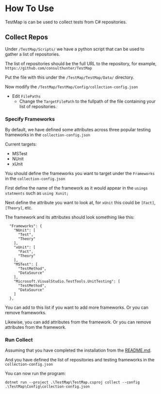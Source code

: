 ﻿# How To Use

TestMap is can be used to collect tests from C# repositories.

## Collect Repos

Under ```/TestMap/Scripts/``` we have a python script that can be used to gather a list of repositories.

The list of repositories should be the full URL to the repository, for example, ```https://github.com/consulthunter/TestMap```

Put the file with this under the ```/TestMap/TestMap/Data/``` directory.

Now modify the ```/TestMap/TestMap/Config/collection-config.json```

- Edit ```FilePaths```
  - Change the ```TargetFilePath``` to the fullpath of the file containing your list of repositories.

### Specify Frameworks

By default, we have defined some attributes across three popular testing frameworks in the ```collection-config.json```

Current targets:
- MSTest
- NUnit
- xUnit

You should define the frameworks you want to target under the ```Frameworks``` in the ```collection-config.json```

First define the name of the framework as it would appear in the ```usings statments``` such as ```using Xunit;```

Next define the attribute you want to look at, for ```xUnit``` this could be ```[Fact]```, ```[Theory]```, etc.

The framework and its attributes should look something like this:

```
  "Frameworks": {
    "NUnit": [
      "Test",
      "Theory"
    ],
    "xUnit": [
      "Fact",
      "Theory"
    ],
    "MSTest": [
      "TestMethod",
      "DataSource"
    ],
    "Microsoft.VisualStudio.TestTools.UnitTesting": [
      "TestMethod",
      "DataSource"
    ]
  },
```

You can add to this list if you want to add more frameworks. Or you can remove frameworks.

Likewise, you can add attributes from the framework. Or you can remove attributes from the framework.

### Run Collect

Assuming that you have completed the installation from the [README.md](../README.md).

And you have defined the list of repositories and testing frameworks in the ```collection-config.json```

You can now run the program:

```dotnet run --project .\TestMap\TestMap.csproj collect --config .\TestMap\Config\collection-config.json```

